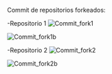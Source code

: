Commit de repositorios forkeados:

-Repositorio 1
![Commit_fork1](https://github.com/user-attachments/assets/4fc7f6cf-c2be-424a-af57-ff6a8c99feee)

![Commit_fork1b](https://github.com/user-attachments/assets/3671cf57-0a89-4763-bb63-e1ab2ab93610)


-Repositorio 2
![Commit_fork2](https://github.com/user-attachments/assets/73e363c3-fc95-4684-bd47-4f56a27a65d3)

![Commit_fork2b](https://github.com/user-attachments/assets/1ee3893d-33cd-4401-9512-487072dba722)
